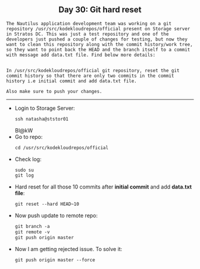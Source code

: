 ## <center> Day 30: Git hard reset

```
The Nautilus application development team was working on a git repository /usr/src/kodekloudrepos/official present on Storage server in Stratos DC. This was just a test repository and one of the developers just pushed a couple of changes for testing, but now they want to clean this repository along with the commit history/work tree, so they want to point back the HEAD and the branch itself to a commit with message add data.txt file. Find below more details:


In /usr/src/kodekloudrepos/official git repository, reset the git commit history so that there are only two commits in the commit history i.e initial commit and add data.txt file.

Also make sure to push your changes.
```

---

- Login to Storage Server:
    ```apache
    ssh natasha@ststor01
    ```
    Bl@kW
- Go to repo:
    ```apache
    cd /usr/src/kodekloudrepos/official
    ```
- Check log:
    ```apache
    sudo su
    git log
    ```
- Hard reset for all those 10 commits after **initial commit** and add **data.txt file**:
    ```apache
    git reset --hard HEAD~10
    ```
- Now push update to remote repo:
    ```apache
    git branch -a
    git remote -v
    git push origin master
    ```
- Now I am getting rejected issue. To solve it:
    ```apache
    git push origin master --force
    ```
